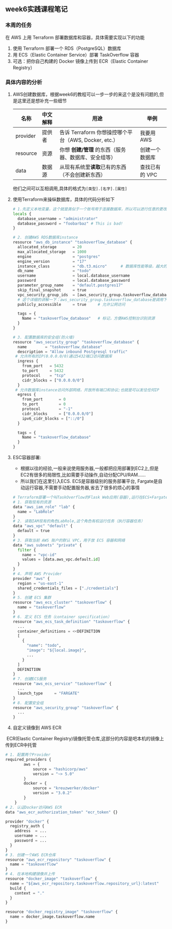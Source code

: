 ## week6实践课程笔记

### 本周的任务

在 AWS 上用 Terraform 部署数据库和容器，具体需要实现以下的功能

1. 使用 Terraform 部署一个 RDS（PostgreSQL）数据库
2. 用 ECS（Elastic Container Service）部署 TaskOverflow 容器
3. 可选：把你自己构建的 Docker 镜像上传到 ECR（Elastic Container Registry）

### 具体内容的分析

1. AWS创建数据库，根据week6的教程可以一步一步的来这个是没有问题的,但是这里还是想补充一些细节

   | **名称** | **中文解释** | **用途**                                              | **举例**       |
   | -------- | :----------- | ----------------------------------------------------- | -------------- |
   | provider | 提供者       | 告诉 Terraform 你想操控哪个平台（AWS, Docker, etc.）  | 我要用 AWS     |
   | resource | 资源         | 你想 **创建/管理** 的东西（服务器、数据库、安全组等） | 创建一个数据库 |
   | data     | 数据源       | 从现有系统里**读取**已有的东西（不会创建新东西）      | 查找已有的 VPC |

   他们之间可以互相调用,具体的格式为`[类型].[名字].[属性]`

2. 使用Terraform来操纵数据库，具体的代码分析如下

   ```python
   # 1.先定义本地变量，这个就是类似于一个账号用于连接数据库，所以可以进行任意的更改
   locals {
     database_username = "administrator"
     database_password = "foobarbaz" # This is bad!
   }
   
   # 2. 创建AWS RDS数据库instance
   resource "aws_db_instance" "taskoverflow_database" {
     allocated_storage       = 20
     max_allocated_storage   = 1000
     engine                  = "postgres"
     engine_version          = "17"
     instance_class          = "db.t3.micro"	  # 数据库性能等级，越大的越贵
     db_name                 = "todo"
     username                = local.database_username
     password                = local.database_password
     parameter_group_name    = "default.postgres17"
     skip_final_snapshot     = true
     vpc_security_group_ids  = [aws_security_group.taskoverflow_database.id]
     # 这个详细的讲解一下：aws_security_group.taskoverflow_database是调用下面的resource中的aws_security_group，然后是resource.name => (taskoverflow_database)，最后因为AWS资源都会有一个唯一的id，所以再.id
     publicly_accessible     = true		# 允许公网访问
   
     tags = {
       Name = "taskoverflow_database"	# 标记，方便AWS控制台识别资源
     }
   }
   
   # 3. 配置数据库的安全组(防火墙)
   resource "aws_security_group" "taskoverflow_database" {
     name        = "taskoverflow_database"
     description = "Allow inbound Postgresql traffic"
   	# 允许所有的IP(0.0.0.0/0)通过5432端口访问数据库
     ingress {
       from_port   = 5432
       to_port     = 5432
       protocol    = "tcp"
       cidr_blocks = ["0.0.0.0/0"]
     }
   	# 允许数据库instance访问外部网络，开放所有端口和协议;也就是可以发往任何IP
     egress {
       from_port       = 0
       to_port         = 0
       protocol        = "-1"
       cidr_blocks     = ["0.0.0.0/0"]
       ipv6_cidr_blocks = ["::/0"]
     }
   
     tags = {
       Name = "taskoverflow_database"
     }
   }
   ```

3. ESC容器部署: 

   - 根据以往的经验,一般来说使用服务器,一般都把应用部署到EC2上,但是EC2有很多的局限性,比如需要手动操作,自动分配CPU/RAM......
   - 所以我们在这里引入ECS. ECS是容器级别的服务部署平台, Fargate是自动运行容器,不需要手动配置服务器,省去了很多的烦心的事情

   ```python
   # Terraform部署一个叫TaskOverflow的Flask Web应用(容器),运行在ECS+Fargate上,并连接我的RDS数据库
   # 1. 获取现有的资源
   data "aws_iam_role" "lab" {
     name = "LabRole"
   }
   # 2. 读取IAM现有的角色LabRole,这个角色有权运行任务（执行容器任务）
   data "aws_vpc" "default" {
     default = true
   }
   # 3. 获取当前 AWS 账户的默认 VPC，用于放 ECS 容器和网络
   data "aws_subnets" "private" {
     filter {
       name = "vpc-id"
       values = [data.aws_vpc.default.id]
     }
   }
   # 4. 声明 AWS Provider
   provider "aws" {
     region = "us-east-1"
     shared_credentials_files = ["./credentials"]
   }
   # 5. 创建 ECS 集群
   resource "aws_ecs_cluster" "taskoverflow" {
     name = "taskoverflow"
   }
   # 6. 定义 ECS 任务（container specification）
   resource "aws_ecs_task_definition" "taskoverflow" {
     ...
     container_definitions = <<DEFINITION
     [
       {
         "name": "todo",
         "image": "${local.image}",
         ...
       }
     ]
     DEFINITION
   }
   # 7. 创建ECS服务
   resource "aws_ecs_service" "taskoverflow" {
     ...
     launch_type     = "FARGATE"
   }
   # 8. 配置安全组
   resource "aws_security_group" "taskoverflow" {
     ...
   }
   ```

   

4. 自定义镜像到 AWS ECR

​	ECR(Elastic Container Registry)镜像托管仓库,这部分的内容是吧本机的镜像上传到ECR中托管

```python
# 1. 配置两个Provider
required_providers {
        aws = {
            source = "hashicorp/aws"
            version = "~> 5.0"
        }
        docker = {
            source = "kreuzwerker/docker"
            version = "3.0.2"
        }
    }
# 2. 认证Docker访问AWS ECR
data "aws_ecr_authorization_token" "ecr_token" {}

provider "docker" {
  registry_auth {
    address  = ...
    username = ...
    password = ...
  }
}
# 3. 创建一个AWS ECR仓库
resource "aws_ecr_repository" "taskoverflow" {
  name = "taskoverflow"
}
# 4. 在本地构建镜像并上传
resource "docker_image" "taskoverflow" {
  name = "${aws_ecr_repository.taskoverflow.repository_url}:latest"
  build {
    context = "."
  }
}

resource "docker_registry_image" "taskoverflow" {
  name = docker_image.taskoverflow.name
}
```

